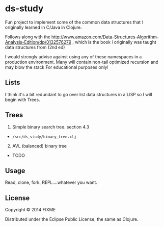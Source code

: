 # ds-study

Fun project to implement some of the common data structures that I originally
learned in C/Java in Clojure.

Follows along with the http://www.amazon.com/Data-Structures-Algorithm-Analysis-Edition/dp/0132576279 , which is the book I originally was taught data structures from  (2nd ed)

I would strongly advise against using any of these namespaces in a production environment.  Many will contain non-tail optimized recursion and may blow the stack For educational purposes only!

## Lists

I think it's a bit redundant to go over list data structures in a LISP so
I will begin with Trees.

## Trees

 1. Simple binary search tree. section 4.3
 * `/src/ds_study/binary_tree.clj`
 2. AVL (balanced) binary tree
 * TODO


## Usage

Read, clone, fork, REPL....whatever you want.

## License

Copyright © 2014 FIXME

Distributed under the Eclipse Public License, the same as Clojure.
